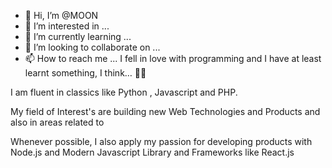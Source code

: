 - 👋 Hi, I’m @MOON
- 👀 I’m interested in ...
- 🌱 I’m currently learning ...
- 💞️ I’m looking to collaborate on ...
- 📫 How to reach me ...
I fell in love with programming and I have at least learnt something, I think… 🤷‍♂️

I am fluent in classics like Python , Javascript and PHP.

My field of Interest's are building new  Web Technologies and Products and also in areas related to

Whenever possible, I also apply my passion for developing products with Node.js and Modern Javascript Library and Frameworks  like React.js

<!---
pradeep339-afk/pradeep339-afk is a ✨ special ✨ repository because its `README.md` (this file) appears on your GitHub profile.
You can click the Preview link to take a look at your changes.
--->
